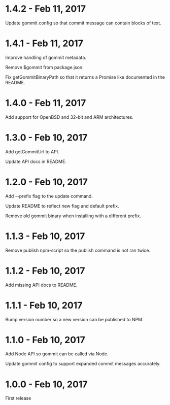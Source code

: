 # 1.4.2 - Feb 11, 2017

Update gommit config so that commit message can contain blocks of text.

# 1.4.1 - Feb 11, 2017

Improve handling of gommit metadata.

Remove $gommit from package.json.

Fix getGommitBinaryPath so that it returns a Promise like documented in the
README.

# 1.4.0 - Feb 11, 2017

Add support for OpenBSD and 32-bit and ARM architectures.

# 1.3.0 - Feb 10, 2017

Add getGommitUrl to API.

Update API docs in README.

# 1.2.0 - Feb 10, 2017

Add --prefix flag to the update command.

Update README to reflect new flag and default prefix.

Remove old gommit binary when installing with a different prefix.

# 1.1.3 - Feb 10, 2017

Remove publish npm-script so the publish command is not ran twice.

# 1.1.2 - Feb 10, 2017

Add missing API docs to README.

# 1.1.1 - Feb 10, 2017

Bump version number so a new version can be published to NPM.

# 1.1.0 - Feb 10, 2017

Add Node API so gommit can be called via Node.

Update gommit config to support expanded commit messages accurately.

# 1.0.0 - Feb 10, 2017

First release
